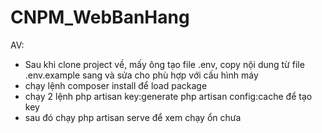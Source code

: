 # CNPM_WebBanHang

AV:
+ Sau khi clone project về, mấy ông tạo file .env, copy nội dung từ file .env.example sang và sửa cho phù hợp với cấu hình máy
+ chạy lệnh composer install để load package
+ chạy 2 lệnh
php artisan key:generate
php artisan config:cache
để tạo key
+ sau đó chạy php artisan serve để xem chạy ổn chưa
